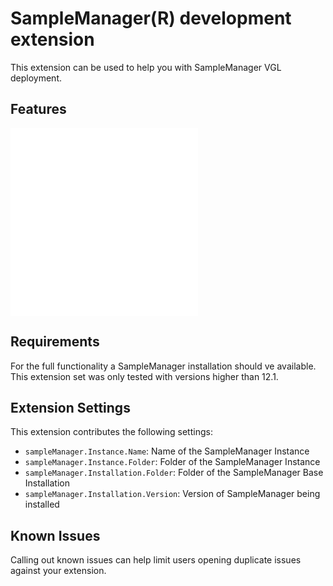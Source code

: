# SampleManager(R) development extension

This extension can be used to help you with SampleManager VGL deployment.

## Features

![vgl](vgl.md)
![structure](structure.md)

## Requirements

For the full functionality a SampleManager installation should ve available.
This extension set was only tested with versions higher than 12.1.

## Extension Settings

This extension contributes the following settings:

* `sampleManager.Instance.Name`: Name of the SampleManager Instance
* `sampleManager.Instance.Folder`: Folder of the SampleManager Instance
* `sampleManager.Installation.Folder`: Folder of the SampleManager Base Installation
* `sampleManager.Installation.Version`: Version of SampleManager being installed

## Known Issues

Calling out known issues can help limit users opening duplicate issues against your extension.

